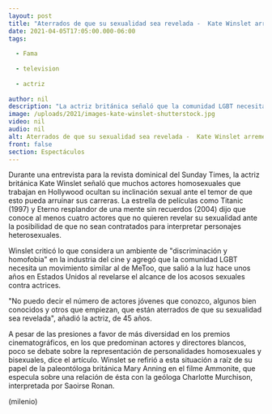 ```yaml
---
layout: post
title: "Aterrados de que su sexualidad sea revelada -  Kate Winslet arremete contra la homofobia en Hollywood"
date: 2021-04-05T17:05:00.000-06:00
tags:
  
  - Fama
  
  - television
  
  - actriz
  
author: nil
description: "La actriz británica señaló que la comunidad LGBT necesita un movimiento similar al de MeToo. "
image: /uploads/2021/images-kate-winslet-shutterstock.jpg
video: nil
audio: nil
alt: Aterrados de que su sexualidad sea revelada -  Kate Winslet arremete contra la homofobia en Hollywood
front: false
section: Espectáculos
---
```


Durante una entrevista para la revista dominical del Sunday Times, la actriz británica Kate Winslet señaló que muchos actores homosexuales que trabajan en Hollywood ocultan su inclinación sexual ante el temor de que esto pueda arruinar sus carreras. La estrella de películas como Titanic (1997) y Eterno resplandor de una mente sin recuerdos (2004) dijo que conoce al menos cuatro actores que no quieren revelar su sexualidad ante la posibilidad de que no sean contratados para interpretar personajes heterosexuales. 

Winslet criticó lo que considera un ambiente de "discriminación y homofobia" en la industria del cine y agregó que la comunidad LGBT necesita un movimiento similar al de MeToo, que salió a la luz hace unos años en Estados Unidos al revelarse el alcance de los acosos sexuales contra actrices. 

"No puedo decir el número de actores jóvenes que conozco, algunos bien conocidos y otros que empiezan, que están aterrados de que su sexualidad sea revelada", añadió la actriz, de 45 años. 

A pesar de las presiones a favor de más diversidad en los premios cinematográficos, en los que predominan actores y directores blancos, poco se debate sobre la representación de personalidades homosexuales y bisexuales, dice el artículo. Winslet se refirió a esta situación a raíz de su papel de la paleontóloga británica Mary Anning en el filme Ammonite, que especula sobre una relación de ésta con la geóloga Charlotte Murchison, interpretada por Saoirse Ronan. 

(milenio)